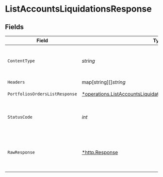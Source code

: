 # ListAccountsLiquidationsResponse


## Fields

| Field                                                                                                                                                      | Type                                                                                                                                                       | Required                                                                                                                                                   | Description                                                                                                                                                |
| ---------------------------------------------------------------------------------------------------------------------------------------------------------- | ---------------------------------------------------------------------------------------------------------------------------------------------------------- | ---------------------------------------------------------------------------------------------------------------------------------------------------------- | ---------------------------------------------------------------------------------------------------------------------------------------------------------- |
| `ContentType`                                                                                                                                              | *string*                                                                                                                                                   | :heavy_check_mark:                                                                                                                                         | HTTP response content type for this operation                                                                                                              |
| `Headers`                                                                                                                                                  | map[string][]*string*                                                                                                                                      | :heavy_check_mark:                                                                                                                                         | N/A                                                                                                                                                        |
| `PortfoliosOrdersListResponse`                                                                                                                             | [*operations.ListAccountsLiquidationsPortfoliosOrdersListResponse](../../../pkg/models/operations/listaccountsliquidationsportfoliosorderslistresponse.md) | :heavy_minus_sign:                                                                                                                                         | Accounts liquidations                                                                                                                                      |
| `StatusCode`                                                                                                                                               | *int*                                                                                                                                                      | :heavy_check_mark:                                                                                                                                         | HTTP response status code for this operation                                                                                                               |
| `RawResponse`                                                                                                                                              | [*http.Response](https://pkg.go.dev/net/http#Response)                                                                                                     | :heavy_check_mark:                                                                                                                                         | Raw HTTP response; suitable for custom response parsing                                                                                                    |
